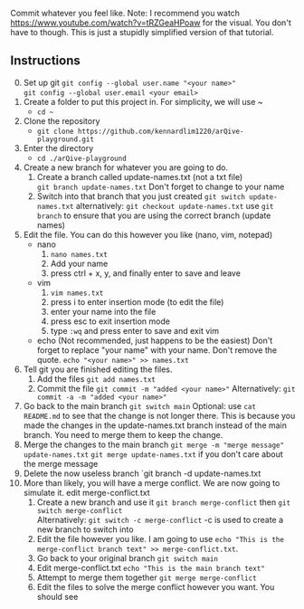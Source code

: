 Commit whatever you feel like.
Note: I recommend you watch https://www.youtube.com/watch?v=tRZGeaHPoaw for the visual. You don't have to though. This is just a stupidly simplified version of that tutorial.

## Instructions
0. Set up git
   `git config --global user.name "<your name>"`  
   `git config --global user.email <your email>`  
1. Create a folder to put this project in. For simplicity, we will use ~  
   - `cd ~`  
2. Clone the repository  
   - `git clone https://github.com/kennardlim1220/arQive-playground.git`  
3. Enter the directory  
   - `cd ./arQive-playground`  
4. Create a new branch for whatever you are going to do.  
   1. Create a branch called update-names.txt (not a txt file)  
      `git branch update-names.txt`
      Don't forget to change <your name> to your name
   2. Switch into that branch that you just created
      `git switch update-names.txt`
      alternatively: `git checkout update-names.txt`
      use `git branch` to ensure that you are using the correct branch (update names)
5. Edit the file. You can do this however you like (nano, vim, notepad)
   - nano
     1. `nano names.txt`
     2.  Add your name
     3.  press ctrl + x, y, and finally enter to save and leave
   - vim
     1. `vim names.txt`
     2. press i to enter insertion mode (to edit the file)
     3. enter your name into the file
     4. press esc to exit insertion mode
     5. type `:wq` and press enter to save and exit vim
   - echo (Not recommended, just happens to be the easiest)
     Don't forget to replace "your name" with your name. Don't remove the quote.
     `echo "<your name>" >> names.txt`
7. Tell git you are finished editing the files.
   1. Add the files
      `git add names.txt`
   2. Commit the file
      `git commit -m "added <your name>"`
   Alternatively: `git commit -a -m "added <your name>"`
8. Go back to the main branch
   `git switch main`
Optional:
use `cat README.md` to see that the change is not longer there. This is because you made the changes in the update-names.txt branch instead of the main branch. You need to merge them to keep the change.
9. Merge the changes to the main branch
   `git merge -m "merge message" update-names.txt`
   `git merge update-names.txt` if you don't care about the merge message
10. Delete the now useless branch
    `git branch -d update-names.txt
11. More than likely, you will have a merge conflict. We are now going to simulate it. edit merge-conflict.txt 
    1. Create a new branch and use it `git branch merge-conflict` then `git switch merge-conflict`  
       Alternatively: `git switch -c merge-conflict` -c is used to create a new branch to switch into
    2. Edit the file however you like. I am going to use `echo "This is the merge-conflict branch text" >> merge-conflict.txt`. 
    3. Go back to your original branch
       `git switch main`
    4. Edit merge-conflict.txt
       `echo "This is the main branch text"`
    5. Attempt to merge them together
       `git merge merge-conflict`
    6. Edit the files to solve the merge conflict however you want. You should see 

